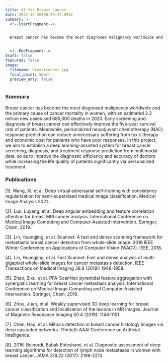 ```yaml
---
title: AI for Breast Cancer
date: 2022-12-20T08:59:37.893Z
summary: >-
  <!--StartFragment-->


  Breast cancer has become the most diagnosed malignancy worldwide and the primary cause of cancer mortality in women, with an estimated 2.3 million new cases and 685,000 deaths in 2020. Early screening and diagnosis of breast cancer can effectively improve the five-year survival rate of patients. Meanwhile, personalized neoadjuvant chemotherapy (NAC) response prediction can reduce unnecessary suffering from toxic therapy and economic cost for patients who have poor responses. In this project, we aim to establish a deep learning-assisted system for breast cancer screening, diagnosis, and treatment response prediction from multimodal data, so as to improve the diagnostic efficiency and accuracy of doctors while increasing the life quality of patients significantly via personalized treatment.


  <!--EndFragment-->
draft: false
featured: false
image:
  filename: breastcancer.jpg
  focal_point: Smart
  preview_only: false
---
```

<!--StartFragment-->

### **Summary**

Breast cancer has become the most diagnosed malignancy worldwide and the primary cause of cancer mortality in women, with an estimated 2.3 million new cases and 685,000 deaths in 2020. Early screening and diagnosis of breast cancer can effectively improve the five-year survival rate of patients. Meanwhile, personalized neoadjuvant chemotherapy (NAC) response prediction can reduce unnecessary suffering from toxic therapy and economic cost for patients who have poor responses. In this project, we aim to establish a deep learning-assisted system for breast cancer screening, diagnosis, and treatment response prediction from multimodal data, so as to improve the diagnostic efficiency and accuracy of doctors while increasing the life quality of patients significantly via personalized treatment.

<!--EndFragment-->



<!--StartFragment-->

### **Publications**

\[1]. Wang, Xi, et al. Deep virtual adversarial self-training with consistency regularization for semi-supervised medical image classification. Medical Image Analysis 2021.

\[2]. Luo, Luyang, et al. Deep angular embedding and feature correlation attention for breast MRI cancer analysis. International Conference on Medical Image Computing and Computer-Assisted Intervention. Springer, Cham, 2019.

\[3]. Lin, Huangjing, et al. Scannet: A fast and dense scanning framework for metastastic breast cancer detection from whole-slide image. 2018 IEEE Winter Conference on Applications of Computer Vision (WACV). IEEE, 2018.

\[4]. Lin, Huangjing, et al. Fast Scannet: Fast and dense analysis of multi-gigapixel whole-slide images for cancer metastasis detection. IEEE Transactions on Medical Imaging 38.8 (2019): 1948-1958.

\[5]. Zhao, Zixu, et al. PFA-ScanNet: pyramidal feature aggregation with synergistic learning for breast cancer metastasis analysis. International Conference on Medical Image Computing and Computer-Assisted Intervention. Springer, Cham, 2019.

\[6]. Zhou, Juan, et al. Weakly supervised 3D deep learning for breast cancer classification and localization of the lesions in MR images. Journal of Magnetic Resonance Imaging 50.4 (2019): 1144-1151.

\[7]. Chen, Hao, et al. Mitosis detection in breast cancer histology images via deep cascaded networks. Thirtieth AAAI Conference on Artificial Intelligence.

\[8]. 2016. Bejnordi, Babak Ehteshami, et al. Diagnostic assessment of deep learning algorithms for detection of lymph node metastases in women with breast cancer. JAMA 318.22 (2017): 2199-2210.

<!--EndFragment-->